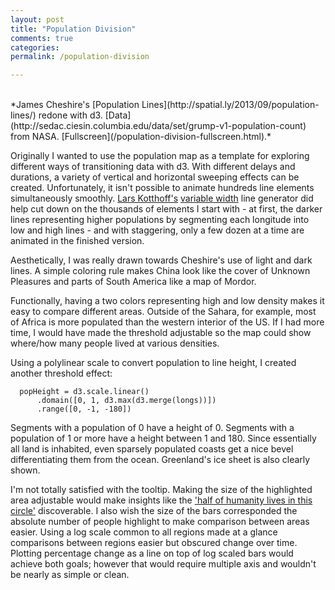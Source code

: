 ```yaml
---
layout: post
title: "Population Division"
comments: true
categories: 
permalink: /population-division

---
```


<div id='joymap'></div>

</br>
*James Cheshire's [Population Lines](http://spatial.ly/2013/09/population-lines/) redone with d3. [Data](http://sedac.ciesin.columbia.edu/data/set/grump-v1-population-count) from NASA. [Fullscreen](/population-division-fullscreen.html).*

Originally I wanted to use the population map as a template for exploring different ways of transitioning data with d3. With different delays and durations, a variety of vertical and horizontal sweeping effects can be created. Unfortunately, it isn't possible to animate hundreds line elements simultaneously smoothly. [Lars Kotthoff's](http://4c.ucc.ie/~larsko/#other) [variable width](https://github.com/mbostock/d3/pull/448) line generator did help cut down on the thousands of elements I start with - at first, the darker lines representing higher populations by segmenting each longitude into low and high lines - and with staggering, only a few dozen at a time are animated in the finished version.    

Aesthetically, I was really drawn towards Cheshire's use of light and dark lines. A simple coloring rule makes China look like the cover of Unknown Pleasures and parts of South America like a map of Mordor. 

Functionally, having a two colors representing high and low density makes it easy to compare different areas. Outside of the Sahara, for example, most of Africa is more populated than the western interior of the US. If I had more time, I would have made the threshold adjustable so the map could show where/how many people lived at various densities. 

Using a polylinear scale to convert population to line height, I created another threshold effect:

	  popHeight = d3.scale.linear()
	      .domain([0, 1, d3.max(d3.merge(longs))])
	      .range([0, -1, -180])

Segments with a population of 0 have a height of 0. Segments with a population of 1 or more have a height between 1 and 180. Since essentially all land is inhabited, even sparsely populated coasts get a nice bevel differentiating them from the ocean. Greenland's ice sheet is also clearly shown.

I'm not totally satisfied with the tooltip. Making the size of the highlighted area adjustable would make insights like the ['half of humanity lives in this circle'](http://www.washingtonpost.com/blogs/worldviews/wp/2013/05/07/map-more-than-half-of-humanity-lives-within-this-circle/) discoverable. I also wish the size of the bars corresponded the absolute number of people highlight to make comparison between areas easier. Using a log scale common to all regions made at a glance comparisons between regions easier but  obscured change over time. Plotting percentage change as a line on top of log scaled bars would achieve both goals; however that would require multiple axis and wouldn't be nearly as simple or clean. 


<script src="/javascripts/libs/d3.3.13.js" type="text/javascript"></script>
<script src="/javascripts/posts/joymap/line-variable.js" type="text/javascript"></script>
<script src="/javascripts/posts/joymap/drawMap.js" type="text/javascript"></script>

